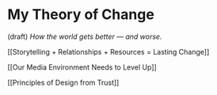 # My Theory of Change 
 (draft) 
*How the world gets better — and worse.* 

[[Storytelling + Relationships + Resources = Lasting Change]] 

[[Our Media Environment Needs to Level Up]] 

[[Principles of Design from Trust]] 

